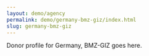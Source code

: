 ```yaml
---
layout: demo/agency
permalink: demo/germany-bmz-giz/index.html
slug: germany-bmz-giz
---
```


Donor profile for Germany, BMZ-GIZ goes here.
